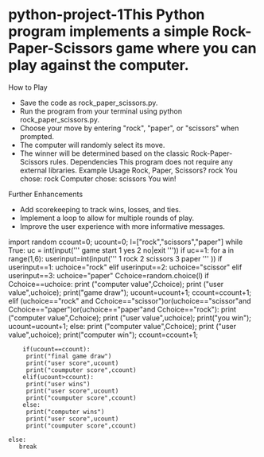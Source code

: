 # python-project-1This Python program implements a simple Rock-Paper-Scissors game where you can play against the computer.
How to Play
 * Save the code as rock_paper_scissors.py.
 * Run the program from your terminal using python rock_paper_scissors.py.
 * Choose your move by entering "rock", "paper", or "scissors" when prompted.
 * The computer will randomly select its move.
 * The winner will be determined based on the classic Rock-Paper-Scissors rules.
Dependencies
This program does not require any external libraries.
Example Usage
Rock, Paper, Scissors? rock
You chose: rock
Computer chose: scissors
You win!

Further Enhancements
 * Add scorekeeping to track wins, losses, and ties.
 * Implement a loop to allow for multiple rounds of play.
 * Improve the user experience with more informative messages.


import random
ccount=0;
ucount=0;
l=["rock","scissors","paper"]
while True:
    uc = int(input('''
game start
1 yes 
2 no|exit
    '''))
    if uc==1:
       for a in range(1,6):
        userinput=int(input('''
1 rock
2 scissors
3 paper
         ''' ))
        if userinput==1:
           uchoice="rock"
        elif userinput==2:
           uchoice="scissor"
        elif userinput==3:
           uchoice="paper"
        Cchoice=random.choice(l)
        if Cchoice==uchoice:
           print ("computer value",Cchoice);
           print ("user value",uchoice);
           print("game draw");
           ucount=ucount+1;
           ccount=ccount+1;
        elif (uchoice=="rock" and Cchoice=="scissor")or(uchoice=="scissor"and Cchoice=="paper")or(uchoice=="paper"and Cchoice=="rock"):
            print ("computer value",Cchoice);
            print ("user value",uchoice);
            print("you win");
            ucount=ucount+1;
        else:
           print ("computer value",Cchoice);
           print ("user value",uchoice);
           print("computer win");
           ccount=ccount+1;
           
        if(ucount==ccount):
         print("final game draw")
         print("user score",ucount)
         print("coumputer score",ccount)
        elif(ucount>ccount):
         print("user wins")
         print("user score",ucount)
         print("coumputer score",ccount)
        else:
         print("computer wins")
         print("user score",ucount)
         print("coumputer score",ccount)
        
    else: 
       break
